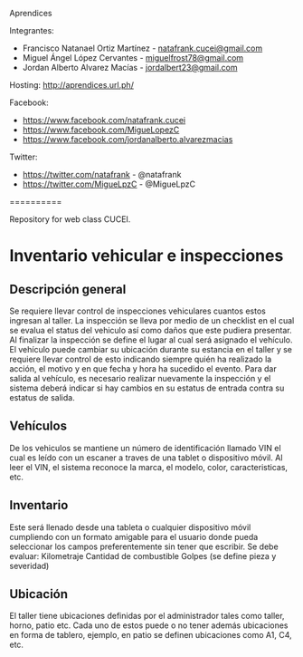 Aprendices

Integrantes:
* Francisco Natanael Ortiz Martínez - natafrank.cucei@gmail.com
* Miguel Ángel López Cervantes - miguelfrost78@gmail.com
* Jordan Alberto Alvarez Macías - jordalbert23@gmail.com

Hosting: http://aprendices.url.ph/

Facebook:<br>
* https://www.facebook.com/natafrank.cucei<br>
* https://www.facebook.com/MigueLopezC<br>
* https://www.facebook.com/jordanalberto.alvarezmacias<br>

Twitter:<br>
* https://twitter.com/natafrank - @natafrank<br>
* https://twitter.com/MigueLpzC - @MigueLpzC<br>


==========

Repository for web class CUCEI.

# Inventario vehicular e inspecciones

## Descripción general
Se requiere llevar control de inspecciones vehiculares cuantos estos ingresan al taller.
La inspección se lleva por medio de un checklist en el cual se evalua el status del vehiculo así como daños que este pudiera presentar.
Al finalizar la inspección se define el lugar al cual será asignado el vehículo.
El vehículo puede cambiar su ubicación durante su estancia en el taller y se requiere llevar control de esto indicando siempre quién ha realizado la acción, el motivo y en que fecha y hora ha sucedido el evento.
Para dar salida al vehículo, es necesario realizar nuevamente la inspección y el sistema deberá indicar si hay cambios en su estatus de entrada contra su estatus de salida.

## Vehículos
De los vehiculos se mantiene un número de identificación llamado VIN el cual es leído con un escaner a traves de una tablet o dispositivo móvil.
Al leer el VIN, el sistema reconoce la marca, el modelo, color, caracteristicas, etc.

## Inventario
Este será llenado desde una tableta o cualquier dispositivo móvil cumpliendo con un formato amigable para el usuario donde pueda seleccionar los campos preferentemente sin tener que escribir.
Se debe evaluar:
Kilometraje
Cantidad de combustible
Golpes (se define pieza y severidad)

## Ubicación
El taller tiene ubicaciones definidas por el administrador tales como taller, horno, patio etc.
Cada uno de estos puede o no tener además ubicaciones en forma de tablero, ejemplo, en patio se definen ubicaciones como A1, C4, etc.
